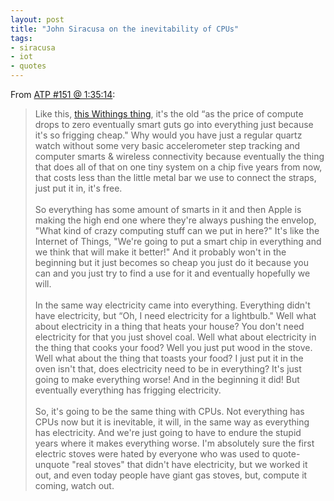 ```yaml
---
layout: post
title: "John Siracusa on the inevitability of CPUs"
tags:
- siracusa
- iot
- quotes
---
```



From [ATP #151 @ 1:35:14](https://overcast.fm/+CdSzsTIY/1:35:14):

>Like this, [this Withings thing](https://www.withings.com/us/en/store/details/activite-steel), it's the old “as the price of compute drops to zero eventually smart guts go into everything just because it's so frigging cheap." Why would you have just a regular quartz watch without some very basic accelerometer step tracking and computer smarts & wireless connectivity because eventually the thing that does all of that on one tiny system on a chip five years from now, that costs less than the little metal bar we use to connect the straps, just put it in, it's free.
><br/>
><br/>
>So everything has some amount of smarts in it and then Apple is making the high end one where they're always pushing the envelop, "What kind of crazy computing stuff can we put in here?" It's like the Internet of Things, "We're going to put a smart chip in everything and we think that will make it better!" And it probably won't in the beginning but it just becomes so cheap you just do it because you can and you just try to find a use for it and eventually hopefully we will.
><br/>
><br/>
>In the same way electricity came into everything. Everything didn't have electricity, but “Oh, I need electricity for a lightbulb." Well what about electricity in a thing that heats your house? You don't need electricity for that you just shovel coal. Well what about electricity in the thing that cooks your food? Well you just put wood in the stove. Well what about the thing that toasts your food? I just put it in the oven isn't that, does electricity need to be in everything? It's just going to make everything worse! And in the beginning it did! But eventually everything has frigging electricity.
><br/>
><br/>
>So, it's going to be the same thing with CPUs. Not everything has CPUs now but it is inevitable, it will, in the same way as everything has electricity. And we're just going to have to endure the stupid years where it makes everything worse. I'm absolutely sure the first electric stoves were hated by everyone who was used to quote-unquote "real stoves" that didn't have electricity, but we worked it out, and even today people have giant gas stoves, but, compute it coming, watch out.
